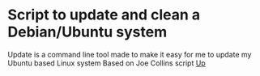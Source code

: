 # Script to update and clean a Debian/Ubuntu system
Update is a command line tool made to make it easy for me to update my
Ubuntu based Linux system
Based on Joe Collins script [Up](https://github.com/EzeeLinux/up-debian_ubuntu_update_tool)
